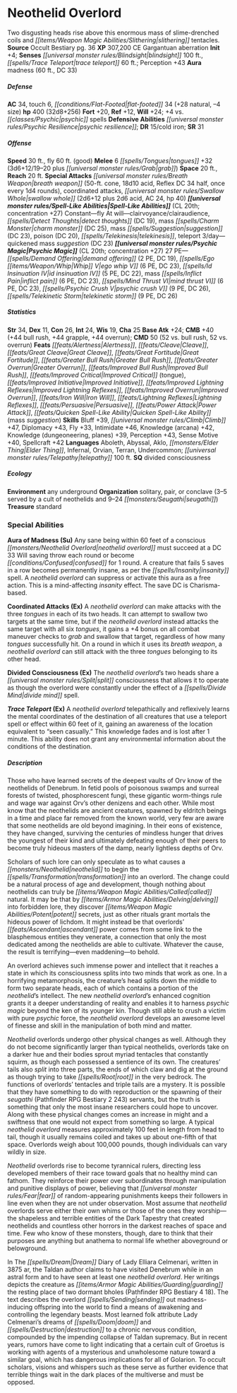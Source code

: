﻿---
cssclass: [monsters]
title1: Neothelid Overlord
desc_short: Two disgusting heads rise above this enormous mass of slime-drenched coils
  and slithering tentacles.
title2: Neothelid Overlord
CR: 20
sources:
- name: Occult Bestiary
  page: 36
  link: http://paizo.com/products/btpy9g21?Pathfinder-Campaign-Setting-Occult-Bestiary
XP: 307200
alignment: CE
size: Gargantuan
type: aberration
initiative:
  bonus: 4
senses:
  blindsight: 100
  trace teleport: 60
auras:
- name: madness
  radius: 60
  DC: 33
AC:
  AC: 34
  touch: 6
  flat_footed: 34
  components:
    natural: 28
    size: -4
HP:
  HP: 400
  long: 32d8+256
saves:
  fort: 20
  ref: 12
  will: 24
  other: +4 vs. psychic spells
defensive_abilities:
- psychic resilience
DR:
- amount: 15
  weakness: cold iron
SR: 31
speeds:
  base: 30
  fly: 60
  fly_maneuverability: good
attacks:
  melee:
  - - text: 6 tongues +32 (3d6+12/19-20 plus grab)
      entries:
      - - damage: 3d6+12
          crit_range: 19-20
        - effect: grab
      count: 6
      attack: tongues
      bonus:
      - 32
  special:
  - breath weapon (50-ft. cone, 18d10 acid, Reflex DC 34 half, once every 1d4 rounds)
  - coordinated attacks
  - swallow whole (2d6+12 plus 2d6 acid, AC 24, hp 40)
space: 20
reach: 20
spell_like_abilities:
  entries:
  - name: fly
    source: default
    freq: Constant
  - name: clairvoyance/clairaudience
    source: default
    freq: At will
  - name: detect thoughts
    source: default
    freq: At will
    DC: 19
  - name: mass charm monster
    source: default
    freq: At will
    DC: 25
  - name: mass suggestion
    source: default
    freq: At will
    DC: 23
  - name: poison
    source: default
    freq: At will
    DC: 20
  - name: telekinesis
    source: default
    freq: At will
  - name: teleport
    source: default
    freq: At will
  - name: quickened mass suggestion
    source: default
    freq: 3/day
    DC: 23
  sources:
  - name: default
    CL: 20
    concentration: 27
psychic_magic:
  entries:
  - superscripts:
    - OA
    name: demand offering
    PE: 2
    DC: 19
  - superscripts:
    - OA
    name: ego whip V
    PE: 6
    DC: 23
  - superscripts:
    - OA
    name: id insinuation IV
    PE: 5
    DC: 22
  - superscripts:
    - OA
    name: mass inflict pain
    PE: 6
    DC: 23
  - superscripts:
    - OA
    name: mind thrust VI
    PE: 6
    DC: 23
  - superscripts:
    - OA
    name: psychic crush V
    PE: 9
    DC: 26
  - superscripts:
    - OA
    name: telekinetic storm
    PE: 9
    DC: 26
  sources:
  - name: default
    CL: 20
    concentration: 27
  PE: 27
ability_scores:
  STR: 34
  DEX: 11
  CON: 26
  INT: 24
  WIS: 19
  CHA: 25
BAB: 24
CMB: 40
CMB_other: +44 bull rush, +44 grapple, +44 overrun
CMD: 50
CMD_other: 52 vs. bull rush, 52 vs. overrun
feats:
- name: Alertness
- name: Cleave
- name: Great Cleave
- name: Great Fortitude
- name: Greater Bull Rush
- name: Greater Overrun
- name: Improved Bull Rush
- name: Improved Critical (tongue)
- name: Improved Initiative
- name: Improved Lightning Reflexes
- name: Improved Overrun
- name: Iron Will
- name: Lightning Reflexes
- name: Persuasive
- name: Power Attack
- name: Quicken Spell-Like Ability (mass suggestion)
skills:
  Bluff: 39
  Climb: 47
  Diplomacy: 43
  Fly: 33
  Intimidate: 46
  Knowledge (arcana): 42
  Knowledge (dungeoneering): 39
  Knowledge (planes): 39
  Perception: 43
  Sense Motive: 40
  Spellcraft: 42
languages:
- Aboleth
- Abyssal
- Aklo
- Elder Thing
- Infernal
- Orvian
- Terran
- Undercommon
- telepathy 100 ft.
special_qualities:
- divided consciousness
ecology:
  environment: any underground
  organization: solitary, pair, or conclave (3-5 served by a cult of neothelids and
    9-24 seugathi)
  treasure_type: standard
special_abilities:
  Aura of Madness (Su): Any sane being within 60 feet of a conscious neothelid overlord
    must succeed at a DC 33 Will saving throw each round or become confused for 1
    round. A creature that fails 5 saves in a row becomes permanently insane, as per
    the insanity spell. A neothelid overlord can suppress or activate this aura as
    a free action. This is a mind-affecting insanity effect. The save DC is Charisma-based.
  Coordinated Attacks (Ex): A neothelid overlord can make attacks with the three tongues
    in each of its two heads. It can attempt to swallow two targets at the same time,
    but if the neothelid overlord instead attacks the same target with all six tongues,
    it gains a +4 bonus on all combat maneuver checks to grab and swallow that target,
    regardless of how many tongues successfully hit. On a round in which it uses its
    breath weapon, a neothelid overlord can still attack with the three tongues belonging
    to its other head.
  Divided Consciousness (Ex): The neothelid overlord's two heads share a split consciousness
    that allows it to operate as though the overlord were constantly under the effect
    of a divide mindOA spell.
  Trace Teleport (Ex): A neothelid overlord telepathically and reflexively learns
    the mental coordinates of the destination of all creatures that use a teleport
    spell or effect within 60 feet of it, gaining an awareness of the location equivalent
    to “seen casually.” This knowledge fades and is lost after 1 minute. This ability
    does not grant any environmental information about the conditions of the destination.
desc_long: |-
  Those who have learned secrets of the deepest vaults of Orv know of the neothelids of Denebrum. In fetid pools of poisonous swamps and surreal forests of twisted, phosphorescent fungi, these gigantic worm-things rule and wage war against Orv's other denizens and each other. While most know that the neothelids are ancient creatures, spawned by eldritch beings in a time and place far removed from the known world, very few are aware that some neothelids are old beyond imagining. In their eons of existence, they have changed, surviving the centuries of mindless hunger that drives the youngest of their kind and ultimately defeating enough of their peers to become truly hideous masters of the damp, nearly lightless depths of Orv.

  Scholars of such lore can only speculate as to what causes a neothelid to begin the transformation into an overlord. The change could be a natural process of age and development, though nothing about neothelids can truly be called natural. It may be that by delving into forbidden lore, they discover potent secrets, just as other rituals grant mortals the hideous power of lichdom. It might instead be that overlords' ascendant power comes from some link to the blasphemous entities they venerate, a connection that only the most dedicated among the neothelids are able to cultivate. Whatever the cause, the result is terrifying-even maddening-to behold.

  An overlord achieves such immense power and intellect that it reaches a state in which its consciousness splits into two minds that work as one. In a horrifying metamorphosis, the creature's head splits down the middle to form two separate heads, each of which contains a portion of the neothelid's intellect. The new neothelid overlord's enhanced cognition grants it a deeper understanding of reality and enables it to harness psychic magic beyond the ken of its younger kin. Though still able to crush a victim with pure psychic force, the neothelid overlord develops an awesome level of finesse and skill in the manipulation of both mind and matter.

  Neothelid overlords undergo other physical changes as well. Although they do not become significantly larger than typical neothelids, overlords take on a darker hue and their bodies sprout myriad tentacles that constantly squirm, as though each possessed a sentience of its own. The creatures' tails also split into three parts, the ends of which claw and dig at the ground as though trying to take root in the very bedrock. The functions of overlords' tentacles and triple tails are a mystery. It is possible that they have something to do with reproduction or the spawning of their seugathi (Pathfinder RPG Bestiary 2 243) servants, but the truth is something that only the most insane researchers could hope to uncover. Along with these physical changes comes an increase in might and a swiftness that one would not expect from something so large. A typical neothelid overlord measures approximately 100 feet in length from head to tail, though it usually remains coiled and takes up about one-fifth of that space. Overlords weigh about 100,000 pounds, though individuals can vary wildly in size.

  Neothelid overlords rise to become tyrannical rulers, directing less developed members of their race toward goals that no healthy mind can fathom. They reinforce their power over subordinates through manipulation and punitive displays of power, believing that fear of random-appearing punishments keeps their followers in line even when they are not under observation. Most assume that neothelid overlords serve either their own whims or those of the ones they worship-the shapeless and terrible entities of the Dark Tapestry that created neothelids and countless other horrors in the darkest reaches of space and time. Few who know of these monsters, though, dare to think that their purposes are anything but anathema to normal life whether aboveground or belowground.

  In The Dream Diary of Lady Elliara Celmenari, written in 3875 ar, the Taldan author claims to have visited Denebrum while in an astral form and to have seen at least one neothelid overlord. Her writings depicts the creature as guarding the resting place of two dormant bholes (Pathfinder RPG Bestiary 4 18). The text describes the overlord sending out madness-inducing offspring into the world to find a means of awakening and controlling the legendary beasts. Most learned folk attribute Lady Celmenari's dreams of doom and destruction to a chronic nervous condition, compounded by the impending collapse of Taldan supremacy. But in recent years, rumors have come to light indicating that a certain cult of Groetus is working with agents of a mysterious and unwholesome nature toward a similar goal, which has dangerous implications for all of Golarion. To occult scholars, visions and whispers such as these serve as further evidence that terrible things wait in the dark places of the multiverse and must be opposed.

---

# Neothelid Overlord
Two disgusting heads rise above this enormous mass of slime-drenched coils and _[[items/Weapon Magic Abilities/Slithering|slithering]]_ tentacles.
**Source** Occult Bestiary pg. 36
**XP** 307,200
CE Gargantuan aberration
**Init** +4; **Senses** _[[universal monster rules/Blindsight|blindsight]]_ 100 ft., _[[spells/Trace Teleport|trace teleport]]_ 60 ft.; Perception +43
**Aura** madness (60 ft., DC 33)

##### Defense

**AC** 34, touch 6, _[[conditions/Flat-Footed|flat-footed]]_ 34 (+28 natural, –4 size)
**hp** 400 (32d8+256)
**Fort** +20, **Ref** +12, **Will** +24; +4 vs. _[[classes/Psychic|psychic]]_ spells
**Defensive Abilities** _[[universal monster rules/Psychic Resilience|psychic resilience]]_; **DR** 15/cold iron; **SR** 31

##### Offense
**Speed** 30 ft., fly 60 ft. (good)
**Melee** 6 _[[spells/Tongues|tongues]]_ +32 (3d6+12/19–20 plus _[[universal monster rules/Grab|grab]]_)
**Space** 20 ft., **Reach** 20 ft.
**Special Attacks** _[[universal monster rules/Breath Weapon|breath weapon]]_ (50-ft. cone, 18d10 acid, Reflex DC 34 half, once every 1d4 rounds), coordinated attacks, _[[universal monster rules/Swallow Whole|swallow whole]]_ (2d6+12 plus 2d6 acid, AC 24, hp 40)
**_[[universal monster rules/Spell-Like Abilities|Spell-Like Abilities]]_** (CL 20th; concentration +27)
Constant—fly
At will—clairvoyance/clairaudience, _[[spells/Detect Thoughts|detect thoughts]]_ (DC 19), mass _[[spells/Charm Monster|charm monster]]_ (DC 25), mass _[[spells/Suggestion|suggestion]]_ (DC 23), poison (DC 20), _[[spells/Telekinesis|telekinesis]]_, teleport
3/day—quickened mass _suggestion_ (DC 23)
**_[[universal monster rules/Psychic Magic|Psychic Magic]]_** (CL 20th; concentration +27)
27 PE—_[[spells/Demand Offering|demand offering]]_ (2 PE, DC 19), _[[spells/Ego _[[items/Weapon/Whip|Whip]]_ V|ego _whip_ V]]_ (6 PE, DC 23), _[[spells/Id Insinuation IV|id insinuation IV]]_ (5 PE, DC 22), mass _[[spells/Inflict Pain|inflict pain]]_ (6 PE, DC 23), _[[spells/Mind Thrust VI|mind thrust VI]]_ (6 PE, DC 23), _[[spells/Psychic Crush V|psychic crush V]]_ (9 PE, DC 26), _[[spells/Telekinetic Storm|telekinetic storm]]_ (9 PE, DC 26)

##### Statistics
**Str** 34, **Dex** 11, **Con** 26, **Int** 24, **Wis** 19, **Cha** 25
**Base Atk** +24; **CMB** +40 (+44 bull rush, +44 grapple, +44 overrun); **CMD** 50 (52 vs. bull rush, 52 vs. overrun)
**Feats** _[[feats/Alertness|Alertness]]_, _[[feats/Cleave|Cleave]]_, _[[feats/Great Cleave|Great Cleave]]_, _[[feats/Great Fortitude|Great Fortitude]]_, _[[feats/Greater Bull Rush|Greater Bull Rush]]_, _[[feats/Greater Overrun|Greater Overrun]]_, _[[feats/Improved Bull Rush|Improved Bull Rush]]_, _[[feats/Improved Critical|Improved Critical]]_ (tongue), _[[feats/Improved Initiative|Improved Initiative]]_, _[[feats/Improved Lightning Reflexes|Improved Lightning Reflexes]]_, _[[feats/Improved Overrun|Improved Overrun]]_, _[[feats/Iron Will|Iron Will]]_, _[[feats/Lightning Reflexes|Lightning Reflexes]]_, _[[feats/Persuasive|Persuasive]]_, _[[feats/Power Attack|Power Attack]]_, _[[feats/Quicken Spell-Like Ability|Quicken Spell-Like Ability]]_ (mass _suggestion_)
**Skills** Bluff +39, _[[universal monster rules/Climb|Climb]]_ +47, Diplomacy +43, Fly +33, Intimidate +46, Knowledge (arcana) +42, Knowledge (dungeoneering, planes) +39, Perception +43, Sense Motive +40, Spellcraft +42
**Languages** Aboleth, Abyssal, Aklo, _[[monsters/Elder Thing|Elder Thing]]_, Infernal, Orvian, Terran, Undercommon; _[[universal monster rules/Telepathy|telepathy]]_ 100 ft.
**SQ** divided consciousness

##### Ecology

**Environment** any underground
**Organization** solitary, pair, or conclave (3–5 served by a cult of neothelids and 9–24 _[[monsters/Seugathi|seugathi]]_)
**Treasure** standard

### Special Abilities

**Aura of Madness (Su)** Any sane being within 60 feet of a conscious _[[monsters/Neothelid Overlord|neothelid overlord]]_ must succeed at a DC 33 Will saving throw each round or become _[[conditions/Confused|confused]]_ for 1 round. A creature that fails 5 saves in a row becomes permanently insane, as per the _[[spells/Insanity|insanity]]_ spell. A _neothelid overlord_ can suppress or activate this aura as a free action. This is a mind-affecting _insanity_ effect. The save DC is Charisma-based.

**Coordinated Attacks (Ex)** A _neothelid overlord_ can make attacks with the three _tongues_ in each of its two heads. It can attempt to swallow two targets at the same time, but if the _neothelid overlord_ instead attacks the same target with all six _tongues_, it gains a +4 bonus on all combat maneuver checks to _grab_ and swallow that target, regardless of how many _tongues_ successfully hit. On a round in which it uses its _breath weapon_, a _neothelid overlord_ can still attack with the three _tongues_ belonging to its other head.

**Divided Consciousness (Ex)** The _neothelid overlord_’s two heads share a _[[universal monster rules/Split|split]]_ consciousness that allows it to operate as though the overlord were constantly under the effect of a _[[spells/Divide Mind|divide mind]]_ spell.

**_Trace Teleport_ (Ex)** A _neothelid overlord_ telepathically and reflexively learns the mental coordinates of the destination of all creatures that use a teleport spell or effect within 60 feet of it, gaining an awareness of the location equivalent to “seen casually.” This knowledge fades and is lost after 1 minute. This ability does not grant any environmental information about the conditions of the destination.

##### Description

Those who have learned secrets of the deepest vaults of Orv know of the neothelids of Denebrum. In fetid pools of poisonous swamps and surreal forests of twisted, phosphorescent fungi, these gigantic worm-things rule and wage war against Orv’s other denizens and each other. While most know that the neothelids are ancient creatures, spawned by eldritch beings in a time and place far removed from the known world, very few are aware that some neothelids are old beyond imagining. In their eons of existence, they have changed, surviving the centuries of mindless hunger that drives the youngest of their kind and ultimately defeating enough of their peers to become truly hideous masters of the damp, nearly lightless depths of Orv.

Scholars of such lore can only speculate as to what causes a _[[monsters/Neothelid|neothelid]]_ to begin the _[[spells/Transformation|transformation]]_ into an overlord. The change could be a natural process of age and development, though nothing about neothelids can truly be _[[items/Weapon Magic Abilities/Called|called]]_ natural. It may be that by _[[items/Armor Magic Abilities/Delving|delving]]_ into forbidden lore, they discover _[[items/Weapon Magic Abilities/Potent|potent]]_ secrets, just as other rituals grant mortals the hideous power of lichdom. It might instead be that overlords’ _[[feats/Ascendant|ascendant]]_ power comes from some link to the blasphemous entities they venerate, a connection that only the most dedicated among the neothelids are able to cultivate. Whatever the cause, the result is terrifying—even maddening—to behold.

An overlord achieves such immense power and intellect that it reaches a state in which its consciousness splits into two minds that work as one. In a horrifying metamorphosis, the creature’s head splits down the middle to form two separate heads, each of which contains a portion of the _neothelid_’s intellect. The new _neothelid overlord_’s enhanced cognition grants it a deeper understanding of reality and enables it to harness _psychic magic_ beyond the ken of its younger kin. Though still able to crush a victim with pure _psychic_ force, the _neothelid overlord_ develops an awesome level of finesse and skill in the manipulation of both mind and matter.

_Neothelid_ overlords undergo other physical changes as well. Although they do not become significantly larger than typical neothelids, overlords take on a darker hue and their bodies sprout myriad tentacles that constantly squirm, as though each possessed a sentience of its own. The creatures’ tails also _split_ into three parts, the ends of which claw and dig at the ground as though trying to take _[[spells/Root|root]]_ in the very bedrock. The functions of overlords’ tentacles and triple tails are a mystery. It is possible that they have something to do with reproduction or the spawning of their _seugathi_ (Pathfinder RPG Bestiary 2 243) servants, but the truth is something that only the most insane researchers could hope to uncover. Along with these physical changes comes an increase in might and a swiftness that one would not expect from something so large. A typical _neothelid overlord_ measures approximately 100 feet in length from head to tail, though it usually remains coiled and takes up about one-fifth of that space. Overlords weigh about 100,000 pounds, though individuals can vary wildly in size.

_Neothelid_ overlords rise to become tyrannical rulers, directing less developed members of their race toward goals that no healthy mind can fathom. They reinforce their power over subordinates through manipulation and punitive displays of power, believing that _[[universal monster rules/Fear|fear]]_ of random-appearing punishments keeps their followers in line even when they are not under observation. Most assume that _neothelid_ overlords serve either their own whims or those of the ones they worship—the shapeless and terrible entities of the Dark Tapestry that created neothelids and countless other horrors in the darkest reaches of space and time. Few who know of these monsters, though, dare to think that their purposes are anything but anathema to normal life whether aboveground or belowground.

In The _[[spells/Dream|Dream]]_ Diary of Lady Elliara Celmenari, written in 3875 ar, the Taldan author claims to have visited Denebrum while in an astral form and to have seen at least one _neothelid overlord_. Her writings depicts the creature as _[[items/Armor Magic Abilities/Guarding|guarding]]_ the resting place of two dormant bholes (Pathfinder RPG Bestiary 4 18). The text describes the overlord _[[spells/Sending|sending]]_ out madness-inducing offspring into the world to find a means of awakening and controlling the legendary beasts. Most learned folk attribute Lady Celmenari’s dreams of _[[spells/Doom|doom]]_ and _[[spells/Destruction|destruction]]_ to a chronic nervous condition, compounded by the impending collapse of Taldan supremacy. But in recent years, rumors have come to light indicating that a certain cult of Groetus is working with agents of a mysterious and unwholesome nature toward a similar goal, which has dangerous implications for all of Golarion. To occult scholars, visions and whispers such as these serve as further evidence that terrible things wait in the dark places of the multiverse and must be opposed.